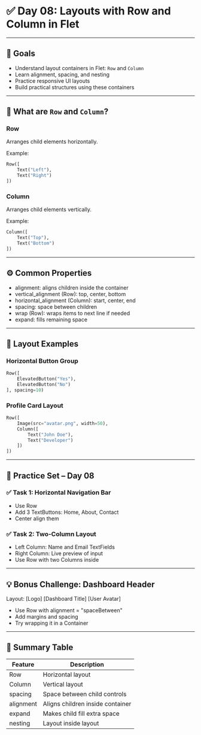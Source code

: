 # ✅ Day 08: Layouts with Row and Column in Flet

---

## 🎯 Goals

- Understand layout containers in Flet: `Row` and `Column`
- Learn alignment, spacing, and nesting
- Practice responsive UI layouts
- Build practical structures using these containers

---

## 🧩 What are `Row` and `Column`?

### Row
Arranges child elements horizontally.

Example:
```python
Row([
    Text("Left"),
    Text("Right")
])
```

### Column
Arranges child elements vertically.

Example:
```python
Column([
    Text("Top"),
    Text("Bottom")
])
```

---

## ⚙️ Common Properties

- alignment: aligns children inside the container
- vertical_alignment (Row): top, center, bottom
- horizontal_alignment (Column): start, center, end
- spacing: space between children
- wrap (Row): wraps items to next line if needed
- expand: fills remaining space

---

## 🧱 Layout Examples

### Horizontal Button Group
```python
Row([
    ElevatedButton("Yes"),
    ElevatedButton("No")
], spacing=10)
```

### Profile Card Layout
```python
Row([
    Image(src="avatar.png", width=50),
    Column([
        Text("John Doe"),
        Text("Developer")
    ])
])
```

---

## 🧠 Practice Set – Day 08

### ✅ Task 1: Horizontal Navigation Bar

- Use Row
- Add 3 TextButtons: Home, About, Contact
- Center align them

### ✅ Task 2: Two-Column Layout

- Left Column: Name and Email TextFields
- Right Column: Live preview of input
- Use Row with two Columns inside

---

## 💡 Bonus Challenge: Dashboard Header

Layout:
[Logo]     [Dashboard Title]                [User Avatar]

- Use Row with alignment = "spaceBetween"
- Add margins and spacing
- Try wrapping it in a Container

---

## 🧾 Summary Table

Feature                 | Description
------------------------|---------------------------------
Row                     | Horizontal layout
Column                  | Vertical layout
spacing                 | Space between child controls
alignment               | Aligns children inside container
expand                  | Makes child fill extra space
nesting                 | Layout inside layout
